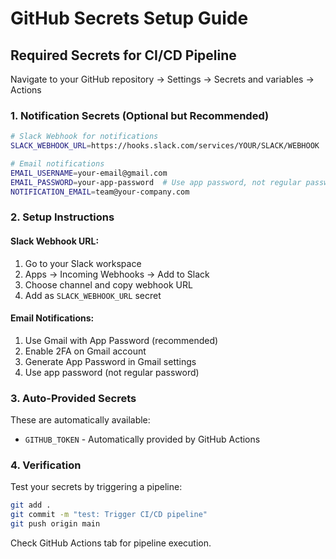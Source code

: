 # GitHub Secrets Setup Guide

## Required Secrets for CI/CD Pipeline

Navigate to your GitHub repository → Settings → Secrets and variables → Actions

### 1. Notification Secrets (Optional but Recommended)

```bash
# Slack Webhook for notifications
SLACK_WEBHOOK_URL=https://hooks.slack.com/services/YOUR/SLACK/WEBHOOK

# Email notifications
EMAIL_USERNAME=your-email@gmail.com
EMAIL_PASSWORD=your-app-password  # Use app password, not regular password
NOTIFICATION_EMAIL=team@your-company.com
```

### 2. Setup Instructions

#### Slack Webhook URL:
1. Go to your Slack workspace
2. Apps → Incoming Webhooks → Add to Slack
3. Choose channel and copy webhook URL
4. Add as `SLACK_WEBHOOK_URL` secret

#### Email Notifications:
1. Use Gmail with App Password (recommended)
2. Enable 2FA on Gmail account
3. Generate App Password in Gmail settings
4. Use app password (not regular password)

### 3. Auto-Provided Secrets

These are automatically available:
- `GITHUB_TOKEN` - Automatically provided by GitHub Actions

### 4. Verification

Test your secrets by triggering a pipeline:
```bash
git add .
git commit -m "test: Trigger CI/CD pipeline"
git push origin main
```

Check GitHub Actions tab for pipeline execution.
